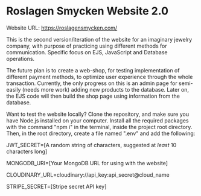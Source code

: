 # Roslagen Smycken Website 2.0
Website URL: https://roslagensmycken.com/

This is the second version/iteration of the website for an imaginary jewelry company, with purpose of practicing using different methods for communication. Specific focus on EJS, JavaScript and Database operations.

The future plan is to create a web-shop, for testing implementation of different payment methods, to optimize user experience through the whole transaction.
Currently, the only progress on this is an admin page for semi-easily (needs more work) adding new products to the database. Later on, the EJS code will then build the shop page using information from the database.

Want to test the website locally? Clone the repository, and make sure you have Node.js installed on your computer. Install all the required packages with the command "npm i" in the terminal, inside the project root directory. Then, in the root directory, create a file named ".env" and add the following:

JWT_SECRET=[A random string of characters, suggested at *least* 10 characters long]

MONGODB_URI=[Your MongoDB URL for using with the website]

CLOUDINARY_URL=cloudinary://api_key:api_secret@cloud_name

STRIPE_SECRET=[Stripe secret API key]
